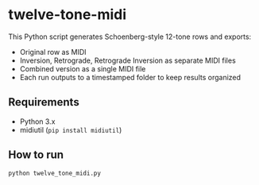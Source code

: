 # twelve-tone-midi
This Python script generates Schoenberg-style 12-tone rows and exports:
- Original row as MIDI
- Inversion, Retrograde, Retrograde Inversion as separate MIDI files
- Combined version as a single MIDI file
- Each run outputs to a timestamped folder to keep results organized

## Requirements

- Python 3.x
- midiutil (`pip install midiutil`)

## How to run

```bash
python twelve_tone_midi.py

